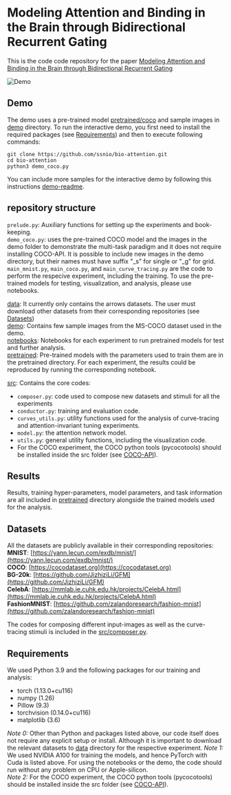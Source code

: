 # Modeling Attention and Binding in the Brain through Bidirectional Recurrent Gating

This is the code code repository for the paper [Modeling Attention and Binding in the Brain through Bidirectional Recurrent Gating](https://doi.org/10.1101/2024.09.09.612033)

![Demo](https://raw.githubusercontent.com/ssnio/bio-attention/refs/heads/main/demo/demo.gif)

## Demo
The demo uses a pre-trained model [pretrained/coco](./pretrained/coco) and sample images in [demo](./demo/) directory. To run the interactive demo, you first need to install the required packages (see [Requirements](#requirements)) and then to execute following commands:

```
git clone https://github.com/ssnio/bio-attention.git
cd bio-attention
python3 demo_coco.py
```

You can include more samples for the interactive demo by following this instructions [demo-readme](demo/README.md).

## repository structure
`prelude.py`: Auxiliary functions for setting up the experiments and book-keeping.  
`demo_coco.py`: uses the pre-trained COCO model and the images in the demo folder to demonstrate the multi-task paradigm and it does not require installing COCO-API. It is possible to include new images in the demo directory, but their names must have suffix "_s" for single or "_g" for grid.  
`main_mnist.py`, `main_coco.py`, and `main_curve_tracing.py` are the code to perform the respecive experiment, including the training. To use the pre-trained models for testing, visualization, and analysis, please use notebooks.  

[data](./data/): It currently only contains the arrows datasets. The user must download other datasets from their corresponding repositories (see [Datasets](#datasets))  
[demo](./demo/): Contains few sample images from the MS-COCO dataset used in the demo.  
[notebooks](./notebooks/): Notebooks for each experiment to run pretrained models for test and further analysis.  
[pretrained](./pretrained/): Pre-trained models with the parameters used to train them are in the pretrained directory. For each experiment, the results could be reproduced by running the corresponding notebook.

[src](./src/): Contains the core codes:
- `composer.py`: code used to compose new datasets and stimuli for all the experiments
- `conductor.py`: training and evaluation code.
- `curves_utils.py`: utility functions used for the analysis of curve-tracing and attention-invariant tuning experiments.
- `model.py`: the attention network model.
- `utils.py`: general utility functions, including the visualization code.
- For the COCO experiment, the COCO python tools (pycocotools) should be installed inside the src folder (see [COCO-API](https://github.com/cocodataset/cocoapi)).

## Results
Results, training hyper-parameters, model parameters, and task information are all included in [pretrained](./pretrained/) directory alongside the trained models used for the analysis. 

## Datasets
All the datasets are publicly available in their corresponding repositories:  
**MNIST**: [https://yann.lecun.com/exdb/mnist/](https://yann.lecun.com/exdb/mnist/)  
**COCO**: [https://cocodataset.org](https://cocodataset.org)  
**BG-20k**: [https://github.com/JizhiziLi/GFM](https://github.com/JizhiziLi/GFM)  
**CelebA**: [https://mmlab.ie.cuhk.edu.hk/projects/CelebA.html](https://mmlab.ie.cuhk.edu.hk/projects/CelebA.html)  
**FashionMNIST**: [https://github.com/zalandoresearch/fashion-mnist](https://github.com/zalandoresearch/fashion-mnist)  

The codes for composing different input-images as well as the curve-tracing stimuli is included in the [src/composer.py](./src/composer.py). 

## Requirements
We used Python 3.9 and the following packages for our training and analysis:
- torch (1.13.0+cu116)
- numpy (1.26)
- Pillow (9.3)
- torchvision (0.14.0+cu116)
- matplotlib (3.6)

*Note 0:* Other than Python and packages listed above, our code itself does not require any explicit setup or install. Although it is important to download the relevant datasets to [data](./data/) directory for the respective experiment.
*Note 1:* We used NVIDIA A100 for training the models, and hence PyTorch with Cuda is listed above. For using the notebooks or the demo, the code should run without any problem on CPU or Apple-silicon.  
*Note 2:* For the COCO experiment, the COCO python tools (pycocotools) should be installed inside the src folder (see [COCO-API](https://github.com/cocodataset/cocoapi)).

